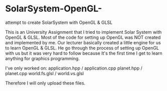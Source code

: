 # SolarSystem-OpenGL-
attempt to create SolarSystem with OpenGL &amp; GLSL

This is an University Assignment that I tried to implement Solar System with OpenGL & GLSL. Most of the code for setting up OpenGL was NOT created and implemented by me. Our lecturer basically created a little engine for us to learn OpenGL & GLSL. He go through the process of setting up OpenGL with us but it was very hard to follow because It's the first time I get to learn anything for graphics programming.

I've only worked on:
application.hpp   /  application.cpp 
planet.hpp        /  planet.cpp
world.fs.glsl     /  world.vs.glsl

Therefore I will only upload these files.
